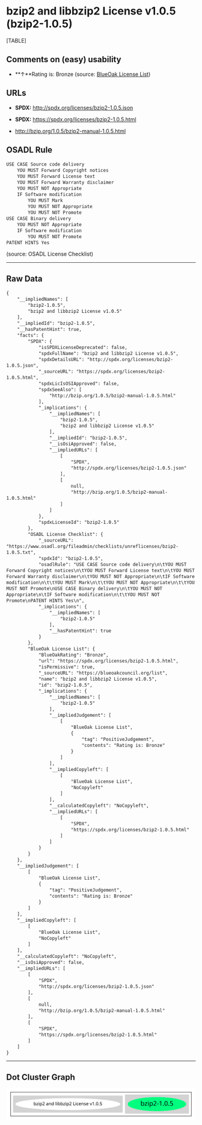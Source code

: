 bzip2 and libbzip2 License v1.0.5 (bzip2-1.0.5)
===============================================

[TABLE]

Comments on (easy) usability
----------------------------

-   **↑**Rating is: Bronze (source: [BlueOak License
    List](https://blueoakcouncil.org/list "BlueOak License List"))

URLs
----

-   **SPDX:** http://spdx.org/licenses/bzip2-1.0.5.json

-   **SPDX:** https://spdx.org/licenses/bzip2-1.0.5.html

-   http://bzip.org/1.0.5/bzip2-manual-1.0.5.html

OSADL Rule
----------

    USE CASE Source code delivery
    	YOU MUST Forward Copyright notices
    	YOU MUST Forward License text
    	YOU MUST Forward Warranty disclaimer
    	YOU MUST NOT Appropriate
    	IF Software modification
    		YOU MUST Mark
    		YOU MUST NOT Appropriate
    		YOU MUST NOT Promote
    USE CASE Binary delivery
    	YOU MUST NOT Appropriate
    	IF Software modification
    		YOU MUST NOT Promote
    PATENT HINTS Yes

(source: OSADL License Checklist)

------------------------------------------------------------------------

Raw Data
--------

    {
        "__impliedNames": [
            "bzip2-1.0.5",
            "bzip2 and libbzip2 License v1.0.5"
        ],
        "__impliedId": "bzip2-1.0.5",
        "__hasPatentHint": true,
        "facts": {
            "SPDX": {
                "isSPDXLicenseDeprecated": false,
                "spdxFullName": "bzip2 and libbzip2 License v1.0.5",
                "spdxDetailsURL": "http://spdx.org/licenses/bzip2-1.0.5.json",
                "_sourceURL": "https://spdx.org/licenses/bzip2-1.0.5.html",
                "spdxLicIsOSIApproved": false,
                "spdxSeeAlso": [
                    "http://bzip.org/1.0.5/bzip2-manual-1.0.5.html"
                ],
                "_implications": {
                    "__impliedNames": [
                        "bzip2-1.0.5",
                        "bzip2 and libbzip2 License v1.0.5"
                    ],
                    "__impliedId": "bzip2-1.0.5",
                    "__isOsiApproved": false,
                    "__impliedURLs": [
                        [
                            "SPDX",
                            "http://spdx.org/licenses/bzip2-1.0.5.json"
                        ],
                        [
                            null,
                            "http://bzip.org/1.0.5/bzip2-manual-1.0.5.html"
                        ]
                    ]
                },
                "spdxLicenseId": "bzip2-1.0.5"
            },
            "OSADL License Checklist": {
                "_sourceURL": "https://www.osadl.org/fileadmin/checklists/unreflicenses/bzip2-1.0.5.txt",
                "spdxId": "bzip2-1.0.5",
                "osadlRule": "USE CASE Source code delivery\n\tYOU MUST Forward Copyright notices\n\tYOU MUST Forward License text\n\tYOU MUST Forward Warranty disclaimer\n\tYOU MUST NOT Appropriate\n\tIF Software modification\n\t\tYOU MUST Mark\n\t\tYOU MUST NOT Appropriate\n\t\tYOU MUST NOT Promote\nUSE CASE Binary delivery\n\tYOU MUST NOT Appropriate\n\tIF Software modification\n\t\tYOU MUST NOT Promote\nPATENT HINTS Yes\n",
                "_implications": {
                    "__impliedNames": [
                        "bzip2-1.0.5"
                    ],
                    "__hasPatentHint": true
                }
            },
            "BlueOak License List": {
                "BlueOakRating": "Bronze",
                "url": "https://spdx.org/licenses/bzip2-1.0.5.html",
                "isPermissive": true,
                "_sourceURL": "https://blueoakcouncil.org/list",
                "name": "bzip2 and libbzip2 License v1.0.5",
                "id": "bzip2-1.0.5",
                "_implications": {
                    "__impliedNames": [
                        "bzip2-1.0.5"
                    ],
                    "__impliedJudgement": [
                        [
                            "BlueOak License List",
                            {
                                "tag": "PositiveJudgement",
                                "contents": "Rating is: Bronze"
                            }
                        ]
                    ],
                    "__impliedCopyleft": [
                        [
                            "BlueOak License List",
                            "NoCopyleft"
                        ]
                    ],
                    "__calculatedCopyleft": "NoCopyleft",
                    "__impliedURLs": [
                        [
                            "SPDX",
                            "https://spdx.org/licenses/bzip2-1.0.5.html"
                        ]
                    ]
                }
            }
        },
        "__impliedJudgement": [
            [
                "BlueOak License List",
                {
                    "tag": "PositiveJudgement",
                    "contents": "Rating is: Bronze"
                }
            ]
        ],
        "__impliedCopyleft": [
            [
                "BlueOak License List",
                "NoCopyleft"
            ]
        ],
        "__calculatedCopyleft": "NoCopyleft",
        "__isOsiApproved": false,
        "__impliedURLs": [
            [
                "SPDX",
                "http://spdx.org/licenses/bzip2-1.0.5.json"
            ],
            [
                null,
                "http://bzip.org/1.0.5/bzip2-manual-1.0.5.html"
            ],
            [
                "SPDX",
                "https://spdx.org/licenses/bzip2-1.0.5.html"
            ]
        ]
    }

------------------------------------------------------------------------

Dot Cluster Graph
-----------------

![](../dot/bzip2-1.0.5.svg "dot")